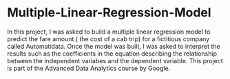 # Multiple-Linear-Regression-Model
In this project, I was asked to build a multiple linear regression model to predict the fare amount ( the cost of a cab trip) for a fictitious company called Automatidata.  Once the model was built, I was asked to interpret the results such as the coefficients in the equation describing the relationship between the independent variabes and the dependent variable. This project is part of the Advanced Data Analytics course by Google.
